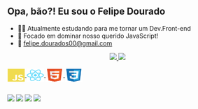 ## Opa, bão?! Eu sou o Felipe Dourado

- 👨‍💻 Atualmente estudando para me tornar um Dev.Front-end
- 📘 Focado em dominar nosso querido JavaScript!
- 📩 felipe.dourados00@gmail.com
<div align="center">
  <a href="https://github.com/FelipeDourado0">
  <img height="180em"  src="https://github-readme-stats.vercel.app/api?username=FelipeDourado0&show_icons=true&theme=aura&include_all_commits=true&count_private=true"/>
  <img height="180em"  src="https://github-readme-stats.vercel.app/api/top-langs/?username=FelipeDourado0&layout=compact&langs_count=7&theme=aura"/>
    
    
</div>
  <div style="display: inline_block;"><br>
  <img align="center" alt="Felipe-Js" height="30" width="40" src="https://raw.githubusercontent.com/devicons/devicon/master/icons/javascript/javascript-plain.svg">
  <img align="center" alt="Felipe-React" height="30" width="40" src="https://raw.githubusercontent.com/devicons/devicon/master/icons/react/react-original.svg">
  <img align="center" alt="Felipe-HTML" height="30" width="40" src="https://raw.githubusercontent.com/devicons/devicon/master/icons/html5/html5-original.svg">
  <img align="center" alt="Felipe-CSS" height="30" width="40" src="https://raw.githubusercontent.com/devicons/devicon/master/icons/css3/css3-original.svg">
</div>
  
  ##
 
<div> 
    <a href="https://www.instagram.com/_felipe.drd/" target="_blank"><img src="https://img.shields.io/badge/-Instagram-%23E4405F?style=for-the-badge&logo=instagram&logoColor=white" target="_blank"></a>
    <a href = "mailto:felipe.dourados00@gmail.com"><img src="https://img.shields.io/badge/-Gmail-%23333?style=for-the-badge&logo=gmail&logoColor=white" target="_blank"></a>
    <a href="https://www.linkedin.com/in/felipe-dourado-643889209/" target="_blank"><img src="https://img.shields.io/badge/-LinkedIn-%230077B5?style=for-the-badge&logo=linkedin&logoColor=white" target="_blank"></a>
    <a href="https://wa.me/5561985833872" target="_blank"><img src="https://img.shields.io/badge/WhatsApp-25D366?style=for-the-badge&logo=whatsapp&logoColor=white" target="_blank"></a>
</div>
 

